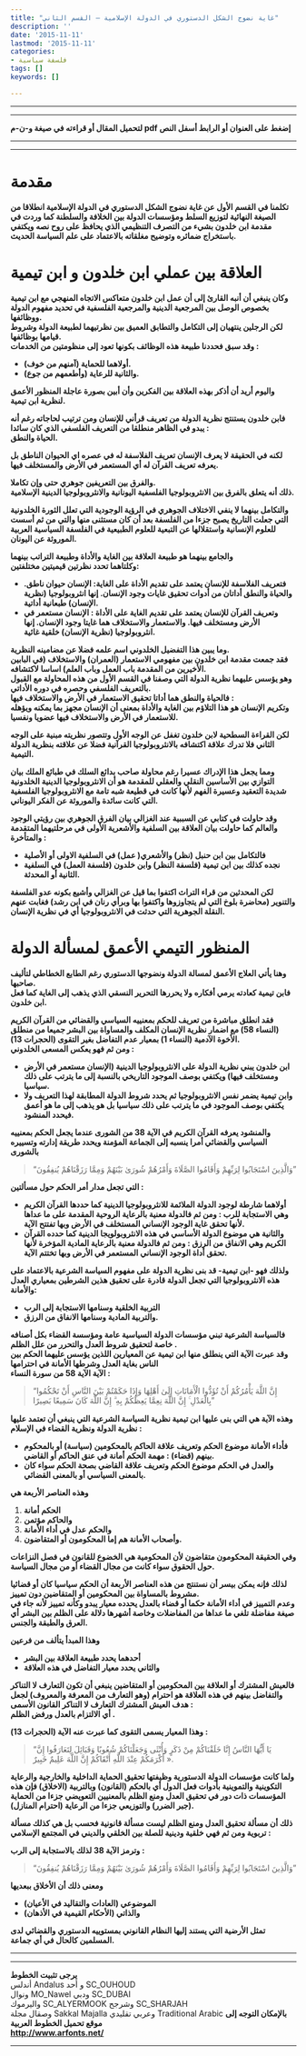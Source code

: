 ```yaml
---
title: "غاية نضوج الشكل الدستوري في الدولة الإسلامية – القسم الثاني"
description: ''
date: '2015-11-11'
lastmod: '2015-11-11'
categories:
- فلسفة سياسية
tags: []
keywords: []

---
```

---

---

**لتحميل المقال أو قراءته في صيغة و-ن-م pdf إضغط على العنوان أو الرابط أسفل النص**

---



---

# مقدمة

**تكلمنا في القسم الأول عن غاية نضوج الشكل الدستوري في الدولة الإسلامية انطلاقا من الصيغة النهائية لتوزيع السلط ومؤسسات الدولة بين الخلافة والسلطنة كما وردت في مقدمة ابن خلدون بشيء من التصرف التنظيمي الذي يحافظ على روح نصه ويكتفي باستخراج ضمائره وتوضيح مغلقاته بالاعتماد على علم السياسة الحديث.**

# العلاقة بين عملي ابن خلدون و ابن تيمية

**وكان ينبغي أن أنبه القارئ إلى أن عمل ابن خلدون متعاكس الاتجاه المنهجي مع ابن تيمية بخصوص الوصل بين المرجعية الدينية والمرجعية الفلسفية في تحديد مفهوم الدولة ووظائفها.  
لكن الرجلين ينتهيان إلى التكامل والتطابق العميق بين نظرتيهما لطبيعة الدولة وشروط قيامها بوظائفها.  
وقد سبق فحددنا طبيعة هذه الوظائف بكونها تعود إلى منظومتين من الخدمات :**

* **أولاهما للحماية (آمنهم من خوف).**
* **والثانية للرعاية (وأطعمهم من جوع).**

**واليوم أريد أن أذكر بهذه العلاقة بين الفكرين وأن أبين بصورة عاجلة المنظور الأعمق لنظرية ابن تيمية.**

**فابن خلدون يستنتج نظرية الدولة من تعريف قرأني للإنسان ومن ترتيب لحاجاته رغم أنه يبدو في الظاهر منطلقا من التعريف الفلسفي الذي كان سائدا :  
الحياة والنطق.**

**لكنه في الحقيقة لا يعرف الإنسان تعريف الفلاسفة له في عصره اي الحيوان الناطق بل يعرفه تعريف القرآن له أي المستعمر في الأرض والمستخلف فيها.**

**والفرق بين التعريفين جوهري حتى وإن تكاملا.  
ذلك أنه يتعلق بالفرق بين الانثروبولوجيا الفلسفية اليونانية والانثروبولوجيا الدينية الإسلامية.**

**والتكامل بينهما لا ينفي الاختلاف الجوهري في الرؤية الوجودية التي تعلل الثورة الخلدونية التي جعلت التاريخ يصبح جزءا من الفلسفة بعد أن كان مستثنى منها والتي من ثم أسست للعلوم الإنسانية واستقلالها عن التبعية للعلوم الطبيعية في الفلسفة السياسية العربية الموروثة عن اليونان.**

**والجامع بينهما هو طبيعة العلاقة بين الغاية والأداة وطبيعة التراتب بينهما  
وكلتاهما تحدد نظرتين قيميتين مختلفتين:**

* **فتعريف الفلاسفة للإنسان يعتمد على تقديم الأداة على الغاية: الإنسان حيوان ناطق. والحياة والنطق أداتان من أدوات تحقيق غايات وجود الإنسان. إنها انثروبولوجيا (نظرية الإنسان) طبعانية أداتية.**
* **وتعريف القرآن للإنسان يعتمد على تقديم الغاية على الأداة : الإنسان مستعمر في الأرض ومستخلف فيها. والاستعمار والاستخلاف هما غايتا وجود الإنسان. إنها انثروبولوجيا (نظرية الإنسان) خلقية غائية.**

**وما يبين هذا التفضيل الخلدوني اسم علمه فضلا عن مضامينه النظرية.  
فقد جمعت مقدمة ابن خلدون بين مفهومي الاستعمار (العمران) والاستخلاف (في البابين الأخيرين من المقدمة باب العمل وباب العلم) اساسا لاكتشافه.  
وهو يؤسس عليهما نظرية الدولة التي وصفنا في القسم الأول من هذه المحاولة مع القبول بالتعريف الفلسفي وحصره في دوره الأداتي.  
فالحياة والنطق هما أداتا تحقيق الاستعمار في الأرض والاستخلاف فيها :  
وتكريم الإنسان هو هذا التلاؤم بين الغاية والأداة بمعنى أن الإنسان مجهز بما يمكنه ويؤهله للاستعمار في الأرض والاستخلاف فيها عضويا ونفسيا.**

**لكن القراءة السطحية لابن خلدون تغفل عن الوجه الأول وتتصور نظريته مبنية على الوجه الثاني فلا تدرك علاقة اكتشافه بالانثروبولوجيا القرآنية فضلا عن علاقته بنظرية الدولة التيمية.**

**ومما يجعل هذا الإدراك عسيرا رغم محاولة صاحب بدائع السلك في طبائع الملك بيان التوازي بين الأساسين النقلي والعقلي للمقدمة هو أن الانثروبولوجيا الدينية الخلدونية شديدة التعقيد وعسيرة الفهم لأنها كانت في قطيعة شبه تامة مع الانثروبولوجيا الفلسفية التي كانت سائدة والموروثة عن الفكر اليوناني.**

**وقد حاولت في كتابي عن السببية عند الغزالي بيان الفرق الجوهري بين رؤيتي الوجود والعالم كما حاولت بيان العلاقة بين السلفية والأشعرية الأولى في مرحلتيهما المتقدمة والمتأخرة :**

* **فالتكامل بين ابن حنبل (نظر) والأشعري( عمل) في السلفية الاولى أو الأصلية**
* **نجده كذلك بين ابن تيمية (فلسفة النظر) وابن خلدون (فلسفة العمل) في السلفية الثانية أو المحدثة.**

**لكن المحدثين من قراء التراث اكتفوا بما قيل عن الغزالي وأشيع بكونه عدو الفلسفة والتنوير (محاضرة بلوخ التي لم يتجاوزوها واكتفوا بها وبرأي رنان في ابن رشد) فغابت عنهم النقلة الجوهرية التي حدثت في الانثروبولوجيا أي في نظرية الإنسان.**

# المنظور التيمي الأعمق لمسألة الدولة

**وهنا يأتي العلاج الأعمق لمسالة الدولة ونضوجها الدستوري رغم الطابع الخطاطي لتأليف صاحبها.  
فابن تيمية كعادته يرمي أفكاره ولا يحررها التحرير النسقي الذي يذهب إلى الغاية كما فعل ابن خلدون.**

**فقد انطلق مباشرة من تعريف للحكم بمعنييه السياسي والقضائي من القرآن الكريم (النساء 58) مع اضمار نظرية الإنسان المكلف والمساواة بين البشر جميعا من منطلق الأخوة الآدمية (النساء 1) بمعيار عدم التفاضل بغير التقوى (الحجرات 13).  
ومن ثم فهو يعكس المسعى الخلدوني :**

* **ابن خلدون يبني نظرية الدولة على الانثروبولوجيا الدينية (الإنسان مستعمر في الأرض ومستخلف فيها) ويكتفي بوصف الموجود التاريخي بالنسبة إلى ما يترتب على ذلك سياسيا.**
* **وابن تيمية يضمر نفس الانثروبولوجيا ثم يحدد شروط الدولة المطابقة لهذا التعريف ولا يكتفي بوصف الموجود في ما يترتب على ذلك سياسيا بل هو يذهب إلى ما هو أعمق فيحدد المنشود.**

**والمنشود يعرفه القرآن الكريم في الآية 38 من الشورى عندما يجعل الحكم بمعنييه السياسي والقضائي أمرا ينسبه إلى الجماعة المؤمنة ويحدد طريقة إدارته وتسييره بالشورى**

> “وَالَّذِينَ اسْتَجَابُوا لِرَبِّهِمْ وَأَقَامُوا الصَّلَاةَ وَأَمْرُهُمْ شُورَىٰ بَيْنَهُمْ وَمِمَّا رَزَقْنَاهُمْ يُنفِقُونَ”

**التي تجعل مدار أمر الحكم حول مسألتين :**

* **أولاهما شارطة لوجود الدولة الملائمة للانثروبولوجيا الدينية كما حددها القرآن الكريم وهي الاستجابة للرب : ومن ثم فالدولة معنية بالرعاية الروحية المقدمة على ما عداها لأنها تحقق غاية الوجود الإنساني المستخلف في الأرض وبها تفتتح الآية.**
* **والثانية هي موضوع الدولة الأساسي في هذه الانثروبولويجا الدينية كما حدده القرآن الكريم وهي الانفاق من الرزق : ومن ثم فالدولة معنية بالرعاية المادية المؤخرة لأنها تحقق أداة الوجود الإنساني المستعمر في الأرض وبها تختتم الآية.**

**ولذلك فهو -ابن تيمية- قد بنى نظرية الدولة على مفهوم السياسة الشرعية بالاعتماد على هذه الانثروبولوجيا التي تجعل الدولة قادرة على تحقيق هذين الشرطين بمعياري العدل والأمانة:**

* **التربية الخلقية وسنامها الاستجابة إلى الرب**
* **والتربية المادية وسنامها الانفاق من الرزق.**

**فالسياسة الشرعية تبني مؤسسات الدولة السياسية عامة ومؤسسة القضاء بكل أصنافه خاصة لتحقيق شروط العدل والتحرر من علل الظلم .  
وقد عبرت الآية التي ينطلق منها ابن تيمية عن المعيارين اللذين يؤسس عليهما الحكم بين الناس بغاية العدل وشرطها الأمانة في احترامها  
الآية الآية 58 من سورة النساء :**

> “إِنَّ اللَّهَ يَأْمُرُكُمْ أَنْ تُؤَدُّوا الْأَمَانَاتِ إِلَىٰ أَهْلِهَا وَإِذَا حَكَمْتُمْ بَيْنَ النَّاسِ أَنْ تَحْكُمُوا بِالْعَدْلِ ۚ إِنَّ اللَّهَ نِعِمَّا يَعِظُكُمْ بِهِ ۗ إِنَّ اللَّهَ كَانَ سَمِيعًا بَصِيرًا”

**وهذه الآية هي التي بنى عليها ابن تيمية نظرية السياسة الشرعية التي ينبغي أن تعتمد عليها نظرية الدولة ونظرية القضاء في الإسلام :**

* **فأداء الأمانة موضوع الحكم وتعريف علاقة الحاكم بالمحكومين (سياسة) أو بالمحكوم بينهم (قضاء) : مهمة الحكم أمانة في عنق الحاكم أو القاضي.**
* **والعدل في الحكم موضوع الحكم وتعريف علاقة القاضي بصحة الحكم سواء كان بالمعنى السياسي أو بالمعنى القضائي.**

**وهذه العناصر الأربعة هي**

1. **الحكم أمانة**
2. **والحاكم مؤتمن**
3. **والحكم عدل في أداء الأمانة**
4. **وأصحاب الأمانة هم إما المحكومون أو المتقاضون.**

**وفي الحقيقة المحكومون متقاضون لأن المحكومية هي الخضوع للقانون في فصل النزاعات حول الحقوق سواء كانت من مجال القضاء أو من مجال السياسة.**

**لذلك فإنه يمكن بيسر أن نستنتج من هذه العناصر الأربعة أن الحكم سياسيا كان أو قضائيا مشروط بالمساواة بين المحكومين أو المتقاضين دون تمييز.  
وعدم التمييز في أداء الأمانة حكما أو قضاء بالعدل يحدده معيار يبدو وكأنه تمييز لأنه جاء في صيغة مفاضلة تلغي ما عداها من المفاضلات وخاصة أشهرها دلالة على الظلم بين البشر أي العرق والطبقة والجنس.**

**وهذا المبدأ يتألف من فرعين**

* **أحدهما يحدد طبيعة العلاقة بين البشر**
* **والثاني يحدد معيار التفاضل في هذه العلاقة**

**فالعيش المشترك أو العلاقة بين المحكومين أو المتقاضين ينبغي أن تكون التعارف لا التناكر والتفاضل بينهم في هذه العلاقة هو احترام (وهو التعارف من المعرفة والمعروف) لجعل هدف العيش المشترك التعارف لا التناكر القانون الأسمى :  
أي الالتزام بالعدل ورفض الظلم .**

**وهذا المعيار يسمى التقوى كما عبرت عنه الآية (الحجرات 13) :**

> “يَا أَيُّهَا النَّاسُ إِنَّا خَلَقْنَاكُمْ مِنْ ذَكَرٍ وَأُنْثَى وَجَعَلْنَاكُمْ شُعُوبًا وَقَبَائِلَ لِتَعَارَفُوا إِنَّ أَكْرَمَكُمْ عِنْدَ اللَّهِ أَتْقَاكُمْ إِنَّ اللَّهَ عَلِيمٌ خَبِيرٌ ».

**ولما كانت مؤسسات الدولة الدستورية وظيفتها تحقيق الحماية الداخلية والخارجية والرعاية التكوينية والتموينية بأدوات فعل الدول أي بالحكم (القانون) وبالتربية (الاخلاق) فإن هذه المؤسسات ذات دور في تحقيق العدل ومنع الظلم بالمعنيين التعويضي جزءا من الحماية (جبر الضرر) والتوزيعي جزءا من الرعاية (احترام المنازل).**

**ذلك أن مسألة تحقيق العدل ومنع الظلم ليست مسألة قانونية فحسب بل هي كذلك مسألة تربوية ومن ثم فهي خلقية ودينية للصلة بين الخلقي والديني في المجتمع الإسلامي :**

**وترمز الآية 38 لذلك بالاستجابة إلى الرب :**

> “وَالَّذِينَ اسْتَجَابُوا لِرَبِّهِمْ وَأَقَامُوا الصَّلَاةَ وَأَمْرُهُمْ شُورَىٰ بَيْنَهُمْ وَمِمَّا رَزَقْنَاهُمْ يُنفِقُونَ”

**ومعنى ذلك أن الأخلاق ببعديها**

* **الموضوعي (العادات والتقاليد في الأعيان)**
* **والذاتي (الأحكام القيمية في الأذهان)**

**تمثل الأرضية التي يستند إليها النظام القانوني بمستوييه الدستوري والقضائي لدى المسلمين كالحال في أي جماعة.**

---

---

**يرجى تثبيت الخطوط**   
 أندلس Andalus  و أحد SC\_OUHOUD  
 ونوال MO\_Nawel  ودبي SC\_DUBAI   
 واليرموك SC\_ALYERMOOK  وشرجح SC\_SHARJAH   
 وصقال مجلة Sakkal Majalla وعربي تقليدي Traditional Arabic  **بالإمكان التوجه إلى موقع تحميل الخطوط العربية  
 http://www.arfonts.net/**

---

###